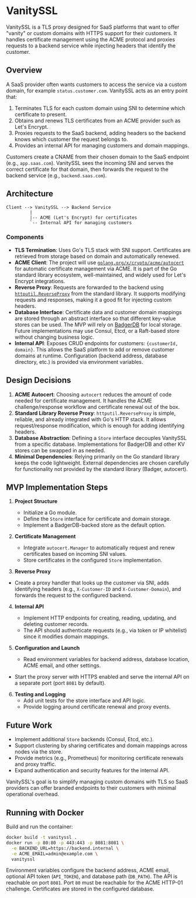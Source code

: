 # VanitySSL

VanitySSL is a TLS proxy designed for SaaS platforms that want to offer "vanity" or custom domains with HTTPS support for their customers. It handles certificate management using the ACME protocol and proxies requests to a backend service while injecting headers that identify the customer.

## Overview

A SaaS provider often wants customers to access the service via a custom domain, for example `status.customer.com`. VanitySSL acts as an entry point that:

1. Terminates TLS for each custom domain using SNI to determine which certificate to present.
2. Obtains and renews TLS certificates from an ACME provider such as Let's Encrypt.
3. Proxies requests to the SaaS backend, adding headers so the backend knows which customer the request belongs to.
4. Provides an internal API for managing customers and domain mappings.

Customers create a CNAME from their chosen domain to the SaaS endpoint (e.g., `app.saas.com`). VanitySSL sees the incoming SNI and serves the correct certificate for that domain, then forwards the request to the backend service (e.g., `backend.saas.com`).

## Architecture

```
Client --> VanitySSL --> Backend Service
         |           
         |-- ACME (Let's Encrypt) for certificates
         `-- Internal API for managing customers
```

### Components

- **TLS Termination**: Uses Go's TLS stack with SNI support. Certificates are retrieved from storage based on domain and automatically renewed.
- **ACME Client**: The project will use [`golang.org/x/crypto/acme/autocert`](https://pkg.go.dev/golang.org/x/crypto/acme/autocert) for automatic certificate management via ACME. It is part of the Go standard library ecosystem, well-maintained, and widely used for Let's Encrypt integrations.
- **Reverse Proxy**: Requests are forwarded to the backend using [`httputil.ReverseProxy`](https://pkg.go.dev/net/http/httputil#ReverseProxy) from the standard library. It supports modifying requests and responses, making it a good fit for injecting custom headers.
- **Database Interface**: Certificate data and customer domain mappings are stored through an abstract interface so that different key-value stores can be used. The MVP will rely on [BadgerDB](https://github.com/dgraph-io/badger) for local storage. Future implementations may use Consul, Etcd, or a Raft-based store without changing business logic.
- **Internal API**: Exposes CRUD endpoints for customers: `{customerId, domain}`. This allows the SaaS platform to add or remove customer domains at runtime. Configuration (backend address, database directory, etc.) is provided via environment variables.

## Design Decisions

1. **ACME Autocert**: Choosing `autocert` reduces the amount of code needed for certificate management. It handles the ACME challenge/response workflow and certificate renewal out of the box.
2. **Standard Library Reverse Proxy**: `httputil.ReverseProxy` is simple, reliable, and already integrated with Go's HTTP stack. It allows request/response modification, which is enough for adding identifying headers.
3. **Database Abstraction**: Defining a `Store` interface decouples VanitySSL from a specific database. Implementations for BadgerDB and other KV stores can be swapped in as needed.
4. **Minimal Dependencies**: Relying primarily on the Go standard library keeps the code lightweight. External dependencies are chosen carefully for functionality not provided by the standard library (Badger, autocert).

## MVP Implementation Steps

1. **Project Structure**
   - Initialize a Go module.
   - Define the `Store` interface for certificate and domain storage.
   - Implement a BadgerDB-backed store as the default option.

2. **Certificate Management**
   - Integrate `autocert.Manager` to automatically request and renew certificates based on incoming SNI values.
   - Store certificates in the configured `Store` implementation.

3. **Reverse Proxy**
  - Create a proxy handler that looks up the customer via SNI, adds identifying headers (e.g., `X-Customer-ID` and `X-Customer-Domain`), and forwards the request to the configured backend.

4. **Internal API**
   - Implement HTTP endpoints for creating, reading, updating, and deleting customer records.
   - The API should authenticate requests (e.g., via token or IP whitelist) since it modifies domain mappings.

5. **Configuration and Launch**
   - Read environment variables for backend address, database location, ACME email, and other settings.
  - Start the proxy server with HTTPS enabled and serve the internal API on a separate port (port `8081` by default).

6. **Testing and Logging**
   - Add unit tests for the store interface and API logic.
   - Provide logging around certificate renewal and proxy events.

## Future Work

- Implement additional `Store` backends (Consul, Etcd, etc.).
- Support clustering by sharing certificates and domain mappings across nodes via the store.
- Provide metrics (e.g., Prometheus) for monitoring certificate renewals and proxy traffic.
- Expand authentication and security features for the internal API.

VanitySSL's goal is to simplify managing custom domains with TLS so SaaS providers can offer branded endpoints to their customers with minimal operational overhead.


## Running with Docker

Build and run the container:

```sh
docker build -t vanityssl .
docker run -p 80:80 -p 443:443 -p 8081:8081 \
  -e BACKEND_URL=https://backend.internal \
  -e ACME_EMAIL=admin@example.com \
  vanityssl
```

Environment variables configure the backend address, ACME email, optional API token (`API_TOKEN`), and database path (`DB_PATH`). The API is reachable on port `8081`. Port `80` must be reachable for the ACME HTTP-01 challenge. Certificates are stored in the configured database.
